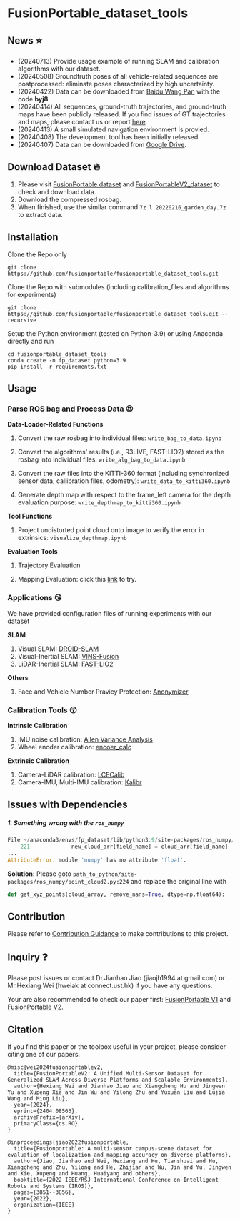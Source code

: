 # FusionPortable_dataset_tools

## News :star:
* (20240713) Provide usage example of running SLAM and calibration algorithms with our dataset.
* (20240508) Groundtruth poses of all vehicle-related sequences are postprocessed: eliminate poses characterized by high uncertainty.
* (20240422) Data can be downloaded from <a href="https://pan.baidu.com/s/1lZwK-TNrCyoyC9oWEs8jUg?pwd=byj8">Baidu Wang Pan</a> with the code <b>byj8</b>.
* (20240414) All sequences, ground-truth trajectories, and ground-truth maps have been publicly released. If you find issues of GT trajectories and maps, please contact us or report <a href="https://github.com/fusionportable/fusionportable_dataset_tools/issues">here</a>.
* (20240413) A small simulated navigation environment is provied.
* (20240408) The development tool has been initially released.
* (20240407) Data can be downloaded from <a href="https://drive.google.com/drive/folders/1PYhnf3PlY5r0hbyzWDGTUTPxRMl6SYa-?usp=sharing">Google Drive</a>. 

## Download Dataset :fire:
1. Please visit [FusionPortable dataset](https://fusionportable.github.io/dataset/fusionportable) and [FusionPortableV2_dataset](https://fusionportable.github.io/dataset/fusionportable_v2) to check and download data.
2. Download the compressed rosbag.
3. When finished, use the similar command ```7z l 20220216_garden_day.7z``` to extract data.

<!-- ### Notice 20230928
Please add this line in ```/etc/hosts```: ```143.89.6.5 www.ram-lab.com filebrowser.ram-lab.com``` to visit the dataset page. -->

## Installation
Clone the Repo only
```
git clone https://github.com/fusionportable/fusionportable_dataset_tools.git
```
Clone the Repo with submodules (including calibration_files and algorithms for experiments)
```
git clone https://github.com/fusionportable/fusionportable_dataset_tools.git --recursive
```
Setup the Python environment (tested on Python-3.9) or using Anaconda directly and run
```
cd fusionportable_dataset_tools
conda create -n fp_dataset python=3.9
pip install -r requirements.txt
```

## Usage
### Parse ROS bag and Process Data :heart_eyes:
**Data-Loader-Related Functions**
1. Convert the raw rosbag into individual files: ```write_bag_to_data.ipynb```

2. Convert the algorithms' results (i.e., R3LIVE, FAST-LIO2) stored as the rosbag into individual files: ```write_alg_bag_to_data.ipynb```

3. Convert the raw files into the KITTI-360 format (including synchronized sensor data, callibration files, odometry): ```write_data_to_kitti360.ipynb```

4. Generate depth map with respect to the frame_left camera for the depth evaluation purpose: ```write_depthmap_to_kitti360.ipynb```

**Tool Functions**
1. Project undistorted point cloud onto image to verify the error in extrinsics: ```visualize_depthmap.ipynb```

**Evaluation Tools**
1. Trajectory Evaluation

2. Mapping Evaluation: click this [link](evaluation/map_evaluation) to try. 

### Applications :kissing_heart:
We have provided configuration files of running experiments with our dataset

**SLAM**
  1. Visual SLAM: [DROID-SLAM](https://github.com/fusionportable/DROID-SLAM)
  2. Visual-Inertial SLAM: [VINS-Fusion](https://github.com/fusionportable/vins_fusion)
  2. LiDAR-Inertial SLAM: [FAST-LIO2](https://github.com/fusionportable/fastlio2)

**Others**
  1. Face and Vehicle Number Pravicy Protection: [Anonymizer](https://github.com/fusionportable/Anonymizer)

### Calibration Tools :kissing_closed_eyes:
**Intrinsic Calibration**
  1. IMU noise calibration: [Allen Variance Analysis](https://github.com/fusionportable/allan_variance_ros)
  2. Wheel enoder calibration: [encoer_calc](calibration/encoder_calc/)

**Extrinsic Calibration**
  1. Camera-LiDAR calibration: [LCECalib](https://github.com/HKUSTGZ-IADC/LCECalib)
  2. Camera-IMU, Multi-IMU calibration: [Kalibr](https://github.com/ethz-asl/kalibr)

## Issues with Dependencies
##### 1. Something wrong with the ```ros_numpy```
```python
File ~/anaconda3/envs/fp_dataset/lib/python3.9/site-packages/ros_numpy/point_cloud2.py:224
    221             new_cloud_arr[field_name] = cloud_arr[field_name]
...
AttributeError: module 'numpy' has no attribute 'float'.
```
**Solution:** Please goto ```path_to_python/site-packages/ros_numpy/point_cloud2.py:224``` and replace the original line with
```python
def get_xyz_points(cloud_array, remove_nans=True, dtype=np.float64):
```

## Contribution
Please refer to [Contribution Guidance](doc/contribution.md) to make contributions to this project.

## Inquiry :question:
Please post issues or contact Dr.Jianhao Jiao (jiaojh1994 at gmail.com) or Mr.Hexiang Wei (hweiak at connect.ust.hk) if you have any questions.

Your are also recommended to check our paper first: [FusionPortable V1](doc/paper_fusionportable_iros2022.pdf) and [FusionPortable V2](doc/paper_fusionportablev2.pdf).

## Citation
If you find this paper or the toolbox useful in your project, please consider citing one of our papers.
```
@misc{wei2024fusionportablev2,
  title={FusionPortableV2: A Unified Multi-Sensor Dataset for Generalized SLAM Across Diverse Platforms and Scalable Environments}, 
  author={Hexiang Wei and Jianhao Jiao and Xiangcheng Hu and Jingwen Yu and Xupeng Xie and Jin Wu and Yilong Zhu and Yuxuan Liu and Lujia Wang and Ming Liu},
  year={2024},
  eprint={2404.08563},
  archivePrefix={arXiv},
  primaryClass={cs.RO}
}
```

```
@inproceedings{jiao2022fusionportable,
  title={Fusionportable: A multi-sensor campus-scene dataset for evaluation of localization and mapping accuracy on diverse platforms},
  author={Jiao, Jianhao and Wei, Hexiang and Hu, Tianshuai and Hu, Xiangcheng and Zhu, Yilong and He, Zhijian and Wu, Jin and Yu, Jingwen and Xie, Xupeng and Huang, Huaiyang and others},
  booktitle={2022 IEEE/RSJ International Conference on Intelligent Robots and Systems (IROS)},
  pages={3851--3856},
  year={2022},
  organization={IEEE}
}
```
